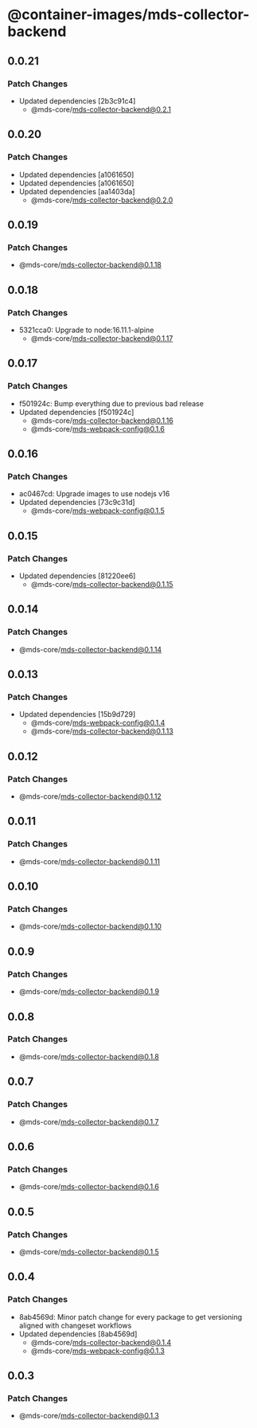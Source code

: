 # @container-images/mds-collector-backend

## 0.0.21

### Patch Changes

- Updated dependencies [2b3c91c4]
  - @mds-core/mds-collector-backend@0.2.1

## 0.0.20

### Patch Changes

- Updated dependencies [a1061650]
- Updated dependencies [a1061650]
- Updated dependencies [aa1403da]
  - @mds-core/mds-collector-backend@0.2.0

## 0.0.19

### Patch Changes

- @mds-core/mds-collector-backend@0.1.18

## 0.0.18

### Patch Changes

- 5321cca0: Upgrade to node:16.11.1-alpine
  - @mds-core/mds-collector-backend@0.1.17

## 0.0.17

### Patch Changes

- f501924c: Bump everything due to previous bad release
- Updated dependencies [f501924c]
  - @mds-core/mds-collector-backend@0.1.16
  - @mds-core/mds-webpack-config@0.1.6

## 0.0.16

### Patch Changes

- ac0467cd: Upgrade images to use nodejs v16
- Updated dependencies [73c9c31d]
  - @mds-core/mds-webpack-config@0.1.5

## 0.0.15

### Patch Changes

- Updated dependencies [81220ee6]
  - @mds-core/mds-collector-backend@0.1.15

## 0.0.14

### Patch Changes

- @mds-core/mds-collector-backend@0.1.14

## 0.0.13

### Patch Changes

- Updated dependencies [15b9d729]
  - @mds-core/mds-webpack-config@0.1.4
  - @mds-core/mds-collector-backend@0.1.13

## 0.0.12

### Patch Changes

- @mds-core/mds-collector-backend@0.1.12

## 0.0.11

### Patch Changes

- @mds-core/mds-collector-backend@0.1.11

## 0.0.10

### Patch Changes

- @mds-core/mds-collector-backend@0.1.10

## 0.0.9

### Patch Changes

- @mds-core/mds-collector-backend@0.1.9

## 0.0.8

### Patch Changes

- @mds-core/mds-collector-backend@0.1.8

## 0.0.7

### Patch Changes

- @mds-core/mds-collector-backend@0.1.7

## 0.0.6

### Patch Changes

- @mds-core/mds-collector-backend@0.1.6

## 0.0.5

### Patch Changes

- @mds-core/mds-collector-backend@0.1.5

## 0.0.4

### Patch Changes

- 8ab4569d: Minor patch change for every package to get versioning aligned with changeset workflows
- Updated dependencies [8ab4569d]
  - @mds-core/mds-collector-backend@0.1.4
  - @mds-core/mds-webpack-config@0.1.3

## 0.0.3

### Patch Changes

- @mds-core/mds-collector-backend@0.1.3
